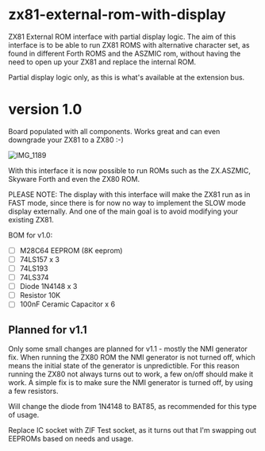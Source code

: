 # zx81-external-rom-with-display
ZX81 External ROM interface with partial display logic. The aim of this interface is to be able to run ZX81 ROMS with alternative character set, as found in different Forth ROMS and the ASZMIC rom, without having the need to open up your ZX81 and replace the internal ROM.

Partial display logic only, as this is what's available at the extension bus.

# version 1.0
Board populated with all components. Works great and can even downgrade your ZX81 to a ZX80 :-)

![IMG_1189](https://github.com/thomasheckmann/zx81-external-rom-with-display/assets/14136378/ac9a7b85-de8f-41bd-a00b-a454568ce17b)

With this interface it is now possible to run ROMs such as the ZX.ASZMIC, Skyware Forth and even the ZX80 ROM.

PLEASE NOTE: The display with this interface will make the ZX81 run as in FAST mode, since there is for now no way to implement the SLOW mode display externally. And one of the main goal is to avoid modifying your existing ZX81.

BOM for v1.0:
- [ ] M28C64 EEPROM (8K eeprom)
- [ ] 74LS157 x 3
- [ ] 74LS193
- [ ] 74LS374
- [ ] Diode 1N4148 x 3
- [ ] Resistor 10K
- [ ] 100nF Ceramic Capacitor x 6

## Planned for v1.1
Only some small changes are planned for v1.1 - mostly the NMI generator fix. When running the ZX80 ROM the NMI generator is not turned off, which means the initial state of the generator is unpredictible. For this reason running the ZX80 not always turns out to work, a few on/off should make it work. A simple fix is to make sure the NMI generator is turned off, by using a few resistors.

Will change the diode from 1N4148 to BAT85, as recommended for this type of usage.

Replace IC socket with ZIF Test socket, as it turns out that I'm swapping out EEPROMs based on needs and usage.

